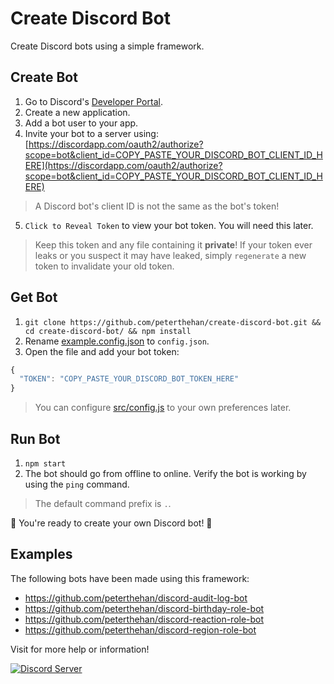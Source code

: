 # Create Discord Bot

Create Discord bots using a simple framework.

## Create Bot

1. Go to Discord's [Developer Portal](https://discordapp.com/developers/applications/).
2. Create a new application.
3. Add a bot user to your app.
4. Invite your bot to a server using: [https://discordapp.com/oauth2/authorize?scope=bot&client_id=COPY_PASTE_YOUR_DISCORD_BOT_CLIENT_ID_HERE](https://discordapp.com/oauth2/authorize?scope=bot&client_id=COPY_PASTE_YOUR_DISCORD_BOT_CLIENT_ID_HERE)

> A Discord bot's client ID is not the same as the bot's token!

5. `Click to Reveal Token` to view your bot token. You will need this later.

> Keep this token and any file containing it **private**! If your token ever leaks or you suspect it may have leaked, simply `regenerate` a new token to invalidate your old token.

## Get Bot

1. `git clone https://github.com/peterthehan/create-discord-bot.git && cd create-discord-bot/ && npm install`
2. Rename [example.config.json](https://github.com/peterthehan/create-discord-bot/blob/master/example.config.json) to `config.json`.
3. Open the file and add your bot token:

```js
{
  "TOKEN": "COPY_PASTE_YOUR_DISCORD_BOT_TOKEN_HERE"
}
```

> You can configure [src/config.js](https://github.com/peterthehan/create-discord-bot/blob/master/src/config.js) to your own preferences later.

## Run Bot

1. `npm start`
2. The bot should go from offline to online. Verify the bot is working by using the `ping` command.

> The default command prefix is `.`.

🎉 You're ready to create your own Discord bot! 🎉

## Examples

The following bots have been made using this framework:

- https://github.com/peterthehan/discord-audit-log-bot
- https://github.com/peterthehan/discord-birthday-role-bot
- https://github.com/peterthehan/discord-reaction-role-bot
- https://github.com/peterthehan/discord-region-role-bot

Visit for more help or information!

<a href="https://discord.gg/WjEFnzC">
  <img src="https://discordapp.com/api/guilds/258167954913361930/embed.png?style=banner2" title="Discord Server"/>
</a>
